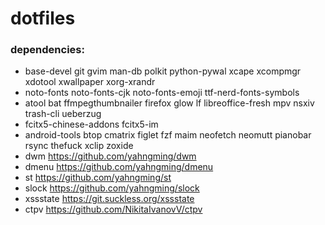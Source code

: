 # dotfiles

### dependencies:

- base-devel git gvim man-db polkit python-pywal xcape xcompmgr xdotool xwallpaper xorg-xrandr
- noto-fonts noto-fonts-cjk noto-fonts-emoji ttf-nerd-fonts-symbols
- atool bat ffmpegthumbnailer firefox glow lf libreoffice-fresh mpv nsxiv trash-cli ueberzug
- fcitx5-chinese-addons fcitx5-im
- android-tools btop cmatrix figlet fzf maim neofetch neomutt pianobar rsync thefuck xclip zoxide
- dwm https://github.com/yahngming/dwm
- dmenu https://github.com/yahngming/dmenu
- st https://github.com/yahngming/st
- slock https://github.com/yahngming/slock
- xssstate https://git.suckless.org/xssstate
- ctpv https://github.com/NikitaIvanovV/ctpv
